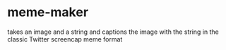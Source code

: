 # meme-maker
takes an image and a string and captions the image with the string in the classic Twitter screencap meme format
